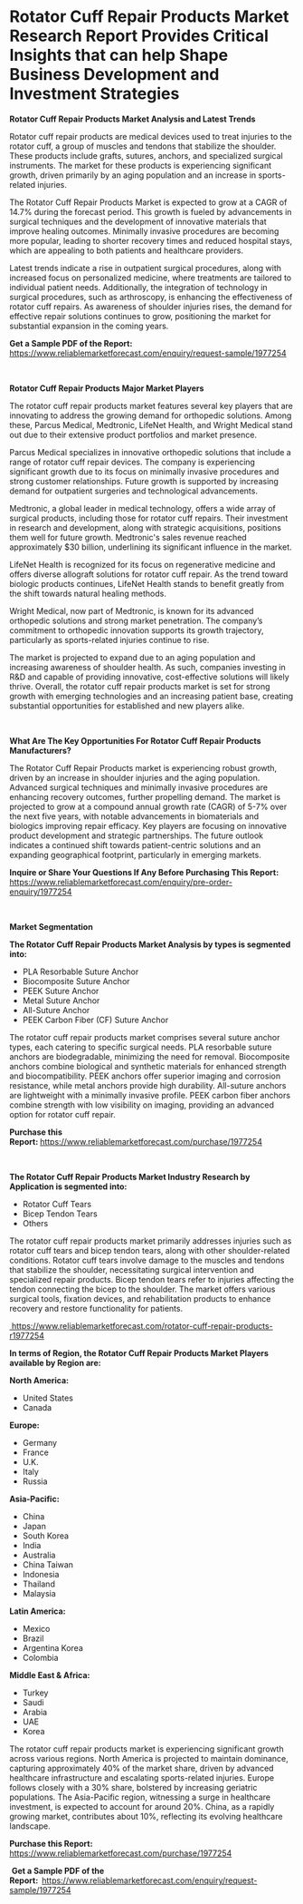 <p><h1>Rotator Cuff Repair Products Market Research Report Provides Critical Insights that can help Shape Business Development and Investment Strategies</h1></p><p><strong>Rotator Cuff Repair Products Market Analysis and Latest Trends</strong></p>
<p><p>Rotator cuff repair products are medical devices used to treat injuries to the rotator cuff, a group of muscles and tendons that stabilize the shoulder. These products include grafts, sutures, anchors, and specialized surgical instruments. The market for these products is experiencing significant growth, driven primarily by an aging population and an increase in sports-related injuries.</p><p>The Rotator Cuff Repair Products Market is expected to grow at a CAGR of 14.7% during the forecast period. This growth is fueled by advancements in surgical techniques and the development of innovative materials that improve healing outcomes. Minimally invasive procedures are becoming more popular, leading to shorter recovery times and reduced hospital stays, which are appealing to both patients and healthcare providers.</p><p>Latest trends indicate a rise in outpatient surgical procedures, along with increased focus on personalized medicine, where treatments are tailored to individual patient needs. Additionally, the integration of technology in surgical procedures, such as arthroscopy, is enhancing the effectiveness of rotator cuff repairs. As awareness of shoulder injuries rises, the demand for effective repair solutions continues to grow, positioning the market for substantial expansion in the coming years.</p></p>
<p><strong>Get a Sample PDF of the Report:&nbsp;</strong> <a href="https://www.reliablemarketforecast.com/enquiry/request-sample/1977254?utm_campaign=2334&utm_medium=2&utm_source=Github&utm_content=ia&utm_term=16042025&utm_id=rotator-cuff-repair-products">https://www.reliablemarketforecast.com/enquiry/request-sample/1977254</a></p>
<p>&nbsp;</p>
<p><strong>Rotator Cuff Repair Products Major Market Players</strong></p>
<p><p>The rotator cuff repair products market features several key players that are innovating to address the growing demand for orthopedic solutions. Among these, Parcus Medical, Medtronic, LifeNet Health, and Wright Medical stand out due to their extensive product portfolios and market presence.</p><p>Parcus Medical specializes in innovative orthopedic solutions that include a range of rotator cuff repair devices. The company is experiencing significant growth due to its focus on minimally invasive procedures and strong customer relationships. Future growth is supported by increasing demand for outpatient surgeries and technological advancements.</p><p>Medtronic, a global leader in medical technology, offers a wide array of surgical products, including those for rotator cuff repairs. Their investment in research and development, along with strategic acquisitions, positions them well for future growth. Medtronic's sales revenue reached approximately $30 billion, underlining its significant influence in the market.</p><p>LifeNet Health is recognized for its focus on regenerative medicine and offers diverse allograft solutions for rotator cuff repair. As the trend toward biologic products continues, LifeNet Health stands to benefit greatly from the shift towards natural healing methods.</p><p>Wright Medical, now part of Medtronic, is known for its advanced orthopedic solutions and strong market penetration. The company’s commitment to orthopedic innovation supports its growth trajectory, particularly as sports-related injuries continue to rise.</p><p>The market is projected to expand due to an aging population and increasing awareness of shoulder health. As such, companies investing in R&D and capable of providing innovative, cost-effective solutions will likely thrive. Overall, the rotator cuff repair products market is set for strong growth with emerging technologies and an increasing patient base, creating substantial opportunities for established and new players alike.</p></p>
<p>&nbsp;</p>
<p><strong>What Are The Key Opportunities For Rotator Cuff Repair Products Manufacturers?</strong></p>
<p><p>The Rotator Cuff Repair Products market is experiencing robust growth, driven by an increase in shoulder injuries and the aging population. Advanced surgical techniques and minimally invasive procedures are enhancing recovery outcomes, further propelling demand. The market is projected to grow at a compound annual growth rate (CAGR) of 5-7% over the next five years, with notable advancements in biomaterials and biologics improving repair efficacy. Key players are focusing on innovative product development and strategic partnerships. The future outlook indicates a continued shift towards patient-centric solutions and an expanding geographical footprint, particularly in emerging markets.</p></p>
<p><strong>Inquire or Share Your Questions If Any Before Purchasing This Report:</strong> <a href="https://www.reliablemarketforecast.com/enquiry/pre-order-enquiry/1977254?utm_campaign=2334&utm_medium=2&utm_source=Github&utm_content=ia&utm_term=16042025&utm_id=rotator-cuff-repair-products">https://www.reliablemarketforecast.com/enquiry/pre-order-enquiry/1977254</a></p>
<p>&nbsp;</p>
<p><strong>Market Segmentation</strong></p>
<p><strong>The Rotator Cuff Repair Products Market Analysis by types is segmented into:</strong></p>
<p><ul><li>PLA Resorbable Suture Anchor</li><li>Biocomposite Suture Anchor</li><li>PEEK Suture Anchor</li><li>Metal Suture Anchor</li><li>All-Suture Anchor</li><li>PEEK Carbon Fiber (CF) Suture Anchor</li></ul></p>
<p><p>The rotator cuff repair products market comprises several suture anchor types, each catering to specific surgical needs. PLA resorbable suture anchors are biodegradable, minimizing the need for removal. Biocomposite anchors combine biological and synthetic materials for enhanced strength and biocompatibility. PEEK anchors offer superior imaging and corrosion resistance, while metal anchors provide high durability. All-suture anchors are lightweight with a minimally invasive profile. PEEK carbon fiber anchors combine strength with low visibility on imaging, providing an advanced option for rotator cuff repair.</p></p>
<p><strong>Purchase this Report:&nbsp;</strong><a href="https://www.reliablemarketforecast.com/purchase/1977254?utm_campaign=2334&utm_medium=2&utm_source=Github&utm_content=ia&utm_term=16042025&utm_id=rotator-cuff-repair-products">https://www.reliablemarketforecast.com/purchase/1977254</a></p>
<p>&nbsp;</p>
<p><strong>The Rotator Cuff Repair Products Market Industry Research by Application is segmented into:</strong></p>
<p><ul><li>Rotator Cuff Tears</li><li>Bicep Tendon Tears</li><li>Others</li></ul></p>
<p><p>The rotator cuff repair products market primarily addresses injuries such as rotator cuff tears and bicep tendon tears, along with other shoulder-related conditions. Rotator cuff tears involve damage to the muscles and tendons that stabilize the shoulder, necessitating surgical intervention and specialized repair products. Bicep tendon tears refer to injuries affecting the tendon connecting the bicep to the shoulder. The market offers various surgical tools, fixation devices, and rehabilitation products to enhance recovery and restore functionality for patients.</p></p>
<p><a href="https://www.reliablemarketforecast.com/rotator-cuff-repair-products-r1977254?utm_campaign=2334&utm_medium=2&utm_source=Github&utm_content=ia&utm_term=16042025&utm_id=rotator-cuff-repair-products">&nbsp;https://www.reliablemarketforecast.com/rotator-cuff-repair-products-r1977254</a></p>
<p><strong>In terms of Region, the Rotator Cuff Repair Products Market Players available by Region are:</strong></p>
<p>
    <p> <strong> North America: </strong>
        <ul>
            <li>United States</li>
            <li>Canada</li>
        </ul>
        </p> 
    <p> <strong> Europe: </strong>
        <ul>
            <li>Germany</li>
            <li>France</li>
            <li>U.K.</li>
            <li>Italy</li>
            <li>Russia</li>
        </ul>
        </p> 
    <p> <strong> Asia-Pacific: </strong>
        <ul>
            <li>China</li>
            <li>Japan</li>
            <li>South Korea</li>
            <li>India</li>
            <li>Australia</li>
            <li>China Taiwan</li>
            <li>Indonesia</li>
            <li>Thailand</li>
            <li>Malaysia</li>
        </ul>
        </p> 
    <p> <strong> Latin America: </strong>
        <ul>
            <li>Mexico</li>
            <li>Brazil</li>
            <li>Argentina Korea</li>
            <li>Colombia</li>
        </ul>
        </p> 
    <p> <strong> Middle East & Africa: </strong>
        <ul>
            <li>Turkey</li>
            <li>Saudi</li>
            <li>Arabia</li>
            <li>UAE</li>
            <li>Korea</li>
        </ul>
    </p>
    </p>
<p><p>The rotator cuff repair products market is experiencing significant growth across various regions. North America is projected to maintain dominance, capturing approximately 40% of the market share, driven by advanced healthcare infrastructure and escalating sports-related injuries. Europe follows closely with a 30% share, bolstered by increasing geriatric populations. The Asia-Pacific region, witnessing a surge in healthcare investment, is expected to account for around 20%. China, as a rapidly growing market, contributes about 10%, reflecting its evolving healthcare landscape.</p></p>
<p><strong>Purchase this Report: </strong><a href="https://www.reliablemarketforecast.com/purchase/1977254?utm_campaign=2334&utm_medium=2&utm_source=Github&utm_content=ia&utm_term=16042025&utm_id=rotator-cuff-repair-products">https://www.reliablemarketforecast.com/purchase/1977254</a></p>
<p>&nbsp;<strong>Get a Sample PDF of the Report:&nbsp;&nbsp;</strong><a href="https://www.reliablemarketforecast.com/enquiry/request-sample/1977254?utm_campaign=2334&utm_medium=2&utm_source=Github&utm_content=ia&utm_term=16042025&utm_id=rotator-cuff-repair-products">https://www.reliablemarketforecast.com/enquiry/request-sample/1977254</a></p>
<p><strong></strong></p>
<p><p></p><p></p><p></p></p>